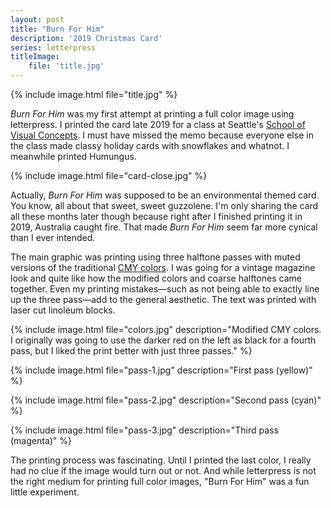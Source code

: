 ```yaml
---
layout: post
title: "Burn For Him"
description: '2019 Christmas Card'
series: letterpress
titleImage:
    file: 'title.jpg'
---
```


{% include image.html file="title.jpg" %}

*Burn For Him* was my first attempt at printing a full color image using letterpress. I printed the card late 2019 for a class at Seattle's [School of Visual Concepts](https://www.svcseattle.com). I must have missed the memo because everyone else in the class made classy holiday cards with snowflakes and whatnot. I meanwhile printed Humungus.

{% include image.html file="card-close.jpg" %}

Actually, *Burn For Him* was supposed to be an environmental themed card. You know, all about that sweet, sweet guzzolene. I'm only sharing the card all these months later though because right after I finished printing it in 2019, Australia caught fire. That made *Burn For Him* seem far more cynical than I ever intended.

The main graphic was printing using three halftone passes with muted versions of the traditional [CMY colors](https://en.wikipedia.org/wiki/CMYK_color_model). I was going for a vintage magazine look and quite like how the modified colors and coarse halftones came together. Even my printing mistakes—such as not being able to exactly line up the three pass—add to the general aesthetic. The text was printed with laser cut linoleum blocks.

{% include image.html file="colors.jpg" description="Modified CMY colors. I originally was going to use the darker red on the left as black for a fourth pass, but I liked the print better with just three passes." %}

{% include image.html file="pass-1.jpg" description="First pass (yellow)" %}

{% include image.html file="pass-2.jpg" description="Second pass (cyan)" %}

{% include image.html file="pass-3.jpg" description="Third pass (magenta)" %}

The printing process was fascinating. Until I printed the last color, I really had no clue if the image would turn out or not. And while letterpress is not the right medium for printing full color images, "Burn For Him" was a fun little experiment.
